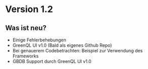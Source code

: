 # Version 1.2

## Was ist neu?

- Einige Fehlerbehebungen
- GreenQL UI v1.0 (Bald als eigenes Github Repo)
- Bei genauerem Codebetrachten: Beispiel zur Verwendung des Frameworks
- GBDB Support durch GreenQL UI v1.0